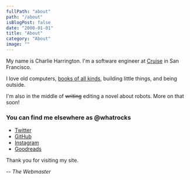 ```yaml
---
fullPath: "about"
path: "/about"
isBlogPost: false
date: "2000-01-01"
title: "About"
category: "About"
image: ""
---
```


My name is Charlie Harrington. I'm a software engineer at [Cruise](https://www.getcruise.com) in San Francisco.

I love old computers, [books of all kinds](/library), building little things, and being outside.

I'm also in the middle of ~~writing~~ editing a novel about robots. More on that soon!

### You can find me elsewhere as @whatrocks

* [Twitter](https://twitter.com/whatrocks)
* [GitHub](https://github.com/whatrocks)
* [Instagram](https://instagram.com/whatrocks)
* [Goodreads](https://www.goodreads.com/whatrocks)

Thank you for visiting my site.

-- *The Webmaster*
